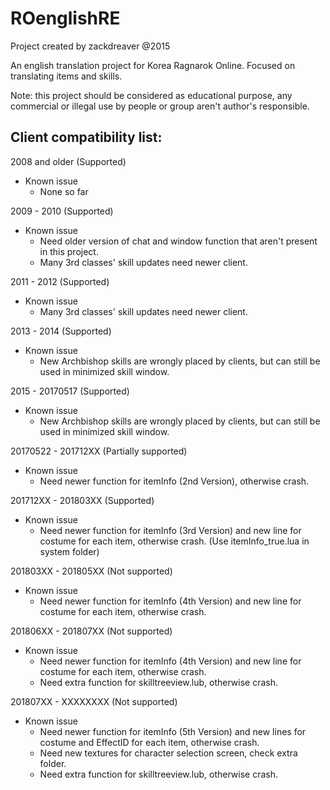 ROenglishRE
=======
Project created by zackdreaver @2015

An english translation project for Korea Ragnarok Online. Focused on translating items and skills.

Note: this project should be considered as educational purpose, any commercial or illegal use by people or group aren't author's responsible.

Client compatibility list:
---------
2008 and older (Supported)
* Known issue
	* None so far

2009 - 2010 (Supported)
* Known issue
	* Need older version of chat and window function that aren't present in this project.
	* Many 3rd classes' skill updates need newer client.

2011 - 2012 (Supported)
* Known issue
	* Many 3rd classes' skill updates need newer client.

2013 - 2014 (Supported)
* Known issue
	* New Archbishop skills are wrongly placed by clients, but can still be used in minimized skill window.

2015 - 20170517 (Supported)
* Known issue
	* New Archbishop skills are wrongly placed by clients, but can still be used in minimized skill window.

20170522 - 201712XX (Partially supported)
* Known issue
	* Need newer function for itemInfo (2nd Version), otherwise crash.

201712XX - 201803XX (Supported)
* Known issue
	* Need newer function for itemInfo (3rd Version) and new line for costume for each item, otherwise crash. (Use itemInfo_true.lua in system folder)

201803XX - 201805XX (Not supported)
* Known issue
	* Need newer function for itemInfo (4th Version) and new line for costume for each item, otherwise crash.

201806XX - 201807XX (Not supported)
* Known issue
	* Need newer function for itemInfo (4th Version) and new line for costume for each item, otherwise crash.
	* Need extra function for skilltreeview.lub, otherwise crash.

201807XX - XXXXXXXX (Not supported)
* Known issue
	* Need newer function for itemInfo (5th Version) and new lines for costume and EffectID for each item, otherwise crash.
	* Need new textures for character selection screen, check extra folder.
	* Need extra function for skilltreeview.lub, otherwise crash.
